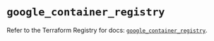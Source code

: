 # `google_container_registry`

Refer to the Terraform Registry for docs: [`google_container_registry`](https://registry.terraform.io/providers/hashicorp/google/6.42.0/docs/resources/container_registry).
